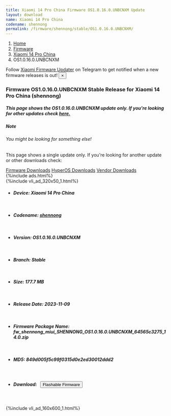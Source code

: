 ```yaml
---
title: Xiaomi 14 Pro China Firmware OS1.0.16.0.UNBCNXM Update
layout: download
name: Xiaomi 14 Pro China
codename: shennong
permalink: /firmware/shennong/stable/OS1.0.16.0.UNBCNXM/
---
```

<nav aria-label="breadcrumb">
    <ol class="breadcrumb">
        <li class="breadcrumb-item"><a href="/">Home</a></li>
        <li class="breadcrumb-item"><a href="/firmware/">Firmware</a></li>
        <li class="breadcrumb-item"><a href="/firmware/shennong/">Xiaomi 14 Pro China</a></li>
        <li class="breadcrumb-item active" aria-current="page">OS1.0.16.0.UNBCNXM</li>
    </ol>
</nav>
<div class="alert alert-primary alert-dismissible fade show" role="alert">
    Follow <a href="https://t.me/XiaomiFirmwareUpdater" class="alert-link">Xiaomi Firmware Updater</a> on Telegram to get
    notified when a new firmware releases is out!
    <button type="button" class="close" data-dismiss="alert" aria-label="Close">
        <span aria-hidden="true">&times;</span>
    </button>
</div>
<div class="col-12 mx-auto">
    <h3 class="title bg-light p-2 rounded">Firmware OS1.0.16.0.UNBCNXM Stable Release for Xiaomi 14 Pro China (shennong)</h3>
    <h5>This page shows the OS1.0.16.0.UNBCNXM update only. If you're looking for other updates check
        <a href="/firmware/shennong/">here.</a></h5>
    <div class="card">
        <div class="card-body">
            <h5 class="card-title">Note</h5>
            <h6 class="card-subtitle mb-2 text-muted">You might be looking for something else!</h6>
            <p class="card-text">This page shows a single update only.
                If you're looking for another update or other downloads check:</p>
            <a href="/firmware/" class="card-link">Firmware Downloads</a>
            <a href="/hyperos/" class="card-link">HyperOS Downloads</a>
            <a href="/vendor/" class="card-link">Vendor Downloads</a>
        </div>
    </div>
    {%include ads.html%}
    <div class="row justify-content-center">
        <div class="col-10" id="downloads">
                    <div class="card card-body">
            {%include vli_ad_320x50_1.html%}
            <ul class="list-unstyled">
                <li style="padding-bottom: 10px;">
                    <h5><b>Device: </b>Xiaomi 14 Pro China</h5>
                </li>
                <li style="padding-bottom: 10px;">
                    <h5><b>Codename: </b> <a href="/firmware/shennong/" target="_blank">shennong</a> </h5>
                </li>
                <li style="padding-bottom: 10px;">
                    <h5><b>Version: </b>OS1.0.16.0.UNBCNXM</h5>
                </li>
                <li style="padding-bottom: 10px;">
                    <h5><b>Branch: </b>Stable</h5>
                </li>
                <li style="padding-bottom: 10px;">
                    <h5><b>Size: </b>177.7 MB</h5>
                </li>
                <li style="padding-bottom: 10px;">
                    <h5><b>Release Date: </b>2023-11-09</h5>
                </li>
                <li style="padding-bottom: 10px;">
                    <h5><b>Firmware Package Name: </b><span id="filename" class="text-dark">fw_shennong_miui_SHENNONG_OS1.0.16.0.UNBCNXM_64565c3275_14.0.zip</span></h5>
                </li>
                <li style="padding-bottom: 10px;">
                    <h5><b>MD5: </b><span id="md5" class="text-muted">849d005f5c99f0315d0e2ed30012ddd2</span></h5>
                </li>
                <li style="padding-bottom: 10px;">
                    <h5><b>Download: </b><button type="button" id="download" class="btn btn-primary"
                    style="margin: 7px;" onclick="redirect('fw_shennong_miui_SHENNONG_OS1.0.16.0.UNBCNXM_64565c3275_14.0.zip'); return false;"><i class="fa fa-download"></i> Flashable Firmware</button></h5>
                </li>
            </ul>
        </div>
        </div>
        {%include vli_ad_160x600_1.html%}
    </div>
</div>
